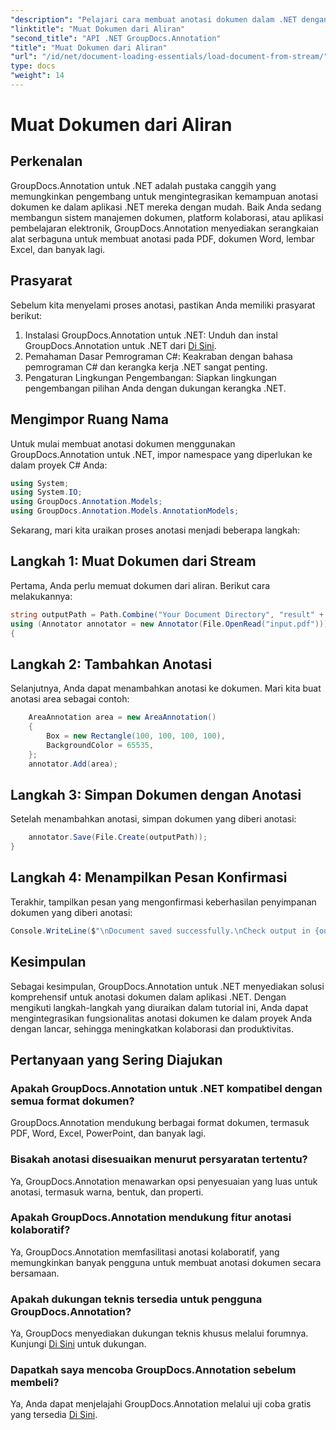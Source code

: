 ```yaml
---
"description": "Pelajari cara membuat anotasi dokumen dalam .NET dengan mudah menggunakan GroupDocs.Annotation. Tingkatkan kolaborasi dan produktivitas."
"linktitle": "Muat Dokumen dari Aliran"
"second_title": "API .NET GroupDocs.Annotation"
"title": "Muat Dokumen dari Aliran"
"url": "/id/net/document-loading-essentials/load-document-from-stream/"
type: docs
"weight": 14
---
```


# Muat Dokumen dari Aliran

## Perkenalan
GroupDocs.Annotation untuk .NET adalah pustaka canggih yang memungkinkan pengembang untuk mengintegrasikan kemampuan anotasi dokumen ke dalam aplikasi .NET mereka dengan mudah. Baik Anda sedang membangun sistem manajemen dokumen, platform kolaborasi, atau aplikasi pembelajaran elektronik, GroupDocs.Annotation menyediakan serangkaian alat serbaguna untuk membuat anotasi pada PDF, dokumen Word, lembar Excel, dan banyak lagi.
## Prasyarat
Sebelum kita menyelami proses anotasi, pastikan Anda memiliki prasyarat berikut:
1. Instalasi GroupDocs.Annotation untuk .NET: Unduh dan instal GroupDocs.Annotation untuk .NET dari [Di Sini](https://releases.groupdocs.com/annotation/net/).
2. Pemahaman Dasar Pemrograman C#: Keakraban dengan bahasa pemrograman C# dan kerangka kerja .NET sangat penting.
3. Pengaturan Lingkungan Pengembangan: Siapkan lingkungan pengembangan pilihan Anda dengan dukungan kerangka .NET.

## Mengimpor Ruang Nama
Untuk mulai membuat anotasi dokumen menggunakan GroupDocs.Annotation untuk .NET, impor namespace yang diperlukan ke dalam proyek C# Anda:
```csharp
using System;
using System.IO;
using GroupDocs.Annotation.Models;
using GroupDocs.Annotation.Models.AnnotationModels;
```

Sekarang, mari kita uraikan proses anotasi menjadi beberapa langkah:
## Langkah 1: Muat Dokumen dari Stream
Pertama, Anda perlu memuat dokumen dari aliran. Berikut cara melakukannya:
```csharp
string outputPath = Path.Combine("Your Document Directory", "result" + Path.GetExtension("input.pdf"));
using (Annotator annotator = new Annotator(File.OpenRead("input.pdf")))
{
```
## Langkah 2: Tambahkan Anotasi
Selanjutnya, Anda dapat menambahkan anotasi ke dokumen. Mari kita buat anotasi area sebagai contoh:
```csharp
	AreaAnnotation area = new AreaAnnotation()
	{
		Box = new Rectangle(100, 100, 100, 100),
		BackgroundColor = 65535,
	};
	annotator.Add(area);
```
## Langkah 3: Simpan Dokumen dengan Anotasi
Setelah menambahkan anotasi, simpan dokumen yang diberi anotasi:
```csharp
	annotator.Save(File.Create(outputPath));
}
```
## Langkah 4: Menampilkan Pesan Konfirmasi
Terakhir, tampilkan pesan yang mengonfirmasi keberhasilan penyimpanan dokumen yang diberi anotasi:
```csharp
Console.WriteLine($"\nDocument saved successfully.\nCheck output in {outputPath}.");
```

## Kesimpulan
Sebagai kesimpulan, GroupDocs.Annotation untuk .NET menyediakan solusi komprehensif untuk anotasi dokumen dalam aplikasi .NET. Dengan mengikuti langkah-langkah yang diuraikan dalam tutorial ini, Anda dapat mengintegrasikan fungsionalitas anotasi dokumen ke dalam proyek Anda dengan lancar, sehingga meningkatkan kolaborasi dan produktivitas.
## Pertanyaan yang Sering Diajukan
### Apakah GroupDocs.Annotation untuk .NET kompatibel dengan semua format dokumen?
GroupDocs.Annotation mendukung berbagai format dokumen, termasuk PDF, Word, Excel, PowerPoint, dan banyak lagi.
### Bisakah anotasi disesuaikan menurut persyaratan tertentu?
Ya, GroupDocs.Annotation menawarkan opsi penyesuaian yang luas untuk anotasi, termasuk warna, bentuk, dan properti.
### Apakah GroupDocs.Annotation mendukung fitur anotasi kolaboratif?
Ya, GroupDocs.Annotation memfasilitasi anotasi kolaboratif, yang memungkinkan banyak pengguna untuk membuat anotasi dokumen secara bersamaan.
### Apakah dukungan teknis tersedia untuk pengguna GroupDocs.Annotation?
Ya, GroupDocs menyediakan dukungan teknis khusus melalui forumnya. Kunjungi [Di Sini](https://forum.groupdocs.com/c/annotation/10) untuk dukungan.
### Dapatkah saya mencoba GroupDocs.Annotation sebelum membeli?
Ya, Anda dapat menjelajahi GroupDocs.Annotation melalui uji coba gratis yang tersedia [Di Sini](https://releases.groupdocs.com/).